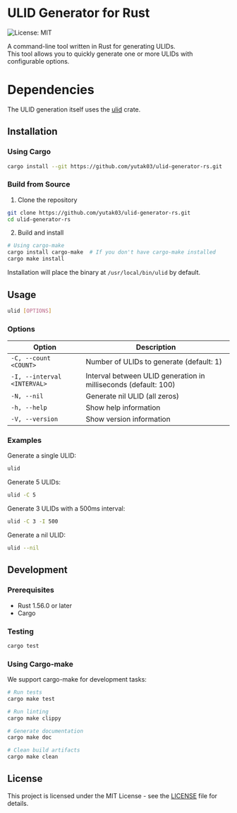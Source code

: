 # ULID Generator for Rust

![License: MIT](https://img.shields.io/badge/License-MIT-blue.svg)

A command-line tool written in Rust for generating ULIDs.   
This tool allows you to quickly generate one or more ULIDs with configurable options.

# Dependencies

The ULID generation itself uses the [ulid](https://crates.io/crates/ulid) crate.

## Installation

### Using Cargo

```bash
cargo install --git https://github.com/yutak03/ulid-generator-rs.git
```

### Build from Source

1. Clone the repository

```bash
git clone https://github.com/yutak03/ulid-generator-rs.git
cd ulid-generator-rs
```

2. Build and install

```bash
# Using cargo-make
cargo install cargo-make  # If you don't have cargo-make installed
cargo make install
```

Installation will place the binary at `/usr/local/bin/ulid` by default.

## Usage

```bash
ulid [OPTIONS]
```

### Options

| Option | Description |
|--------|-------------|
| `-C, --count <COUNT>` | Number of ULIDs to generate (default: 1) |
| `-I, --interval <INTERVAL>` | Interval between ULID generation in milliseconds (default: 100) |
| `-N, --nil` | Generate nil ULID (all zeros) |
| `-h, --help` | Show help information |
| `-V, --version` | Show version information |

### Examples

Generate a single ULID:
```bash
ulid
```

Generate 5 ULIDs:
```bash
ulid -C 5
```

Generate 3 ULIDs with a 500ms interval:
```bash
ulid -C 3 -I 500
```

Generate a nil ULID:
```bash
ulid --nil
```

## Development

### Prerequisites

- Rust 1.56.0 or later
- Cargo

### Testing

```bash
cargo test
```

### Using Cargo-make

We support cargo-make for development tasks:

```bash
# Run tests
cargo make test

# Run linting
cargo make clippy

# Generate documentation
cargo make doc

# Clean build artifacts
cargo make clean
```

## License

This project is licensed under the MIT License - see the [LICENSE](LICENSE) file for details.
